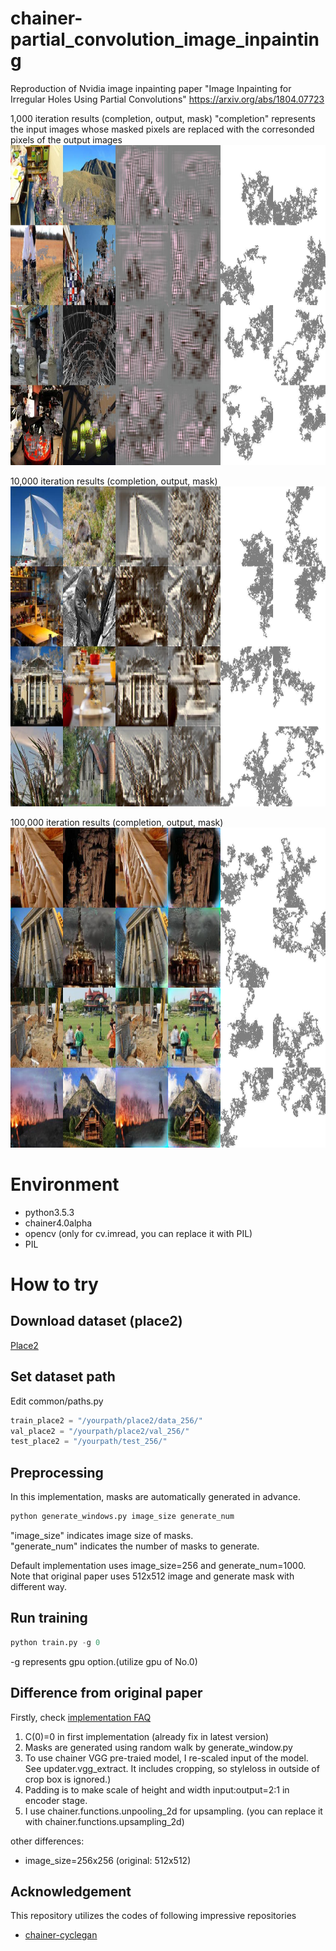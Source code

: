 # chainer-partial_convolution_image_inpainting
Reproduction of Nvidia image inpainting paper "Image Inpainting for Irregular Holes Using Partial Convolutions" https://arxiv.org/abs/1804.07723

1,000 iteration results  (completion, output, mask) "completion" represents the input images whose masked pixels are replaced with the corresonded pixels of the output images 
<img src="imgs/iter_1000.jpg" alt="iter_1000.jpg" title="iter_1000.jpg" width="768" height="512">

10,000 iteration results  (completion, output, mask)  
<img src="imgs/iter_10000.jpg" alt="iter_10000.jpg" title="iter_10000.jpg" width="768" height="512">

100,000 iteration results  (completion, output, mask)  
<img src="imgs/iter_100000.jpg" alt="iter_100000.jpg" title="iter_100000.jpg" width="768" height="512">

# Environment
- python3.5.3  
- chainer4.0alpha    
- opencv (only for cv.imread, you can replace it with PIL)  
- PIL  

# How to try

## Download dataset (place2)
[Place2](http://places2.csail.mit.edu/)  

## Set dataset path

Edit common/paths.py
```python
train_place2 = "/yourpath/place2/data_256/"
val_place2 = "/yourpath/place2/val_256/"
test_place2 = "/yourpath/test_256/"

```
## Preprocessing  
In this implementation, masks are automatically generated in advance.  
```python
python generate_windows.py image_size generate_num
```
"image_size" indicates image size of masks.  
"generate_num" indicates the number of masks to generate.  

Default implementation uses image_size=256 and generate_num=1000.  
Note that original paper uses 512x512 image and generate mask with different way. 

## Run training
```python
python train.py -g 0 
```
-g represents gpu option.(utilize gpu of No.0) 

## Difference from original paper
Firstly, check [implementation FAQ](http://masc.cs.gmu.edu/wiki/partialconv)
1. C(0)=0 in first implementation (already fix in latest version)
2. Masks are generated using random walk by generate_window.py
3. To use chainer VGG pre-traied model, I re-scaled input of the model. See updater.vgg_extract. It includes cropping, so styleloss in outside of crop box is ignored.)
4. Padding is to make scale of height and width input:output=2:1 in encoder stage.  
5. I use chainer.functions.unpooling_2d for upsampling. (you can replace it with chainer.functions.upsampling_2d)   

other differences:  
- image_size=256x256 (original: 512x512)


## Acknowledgement
This repository utilizes the codes of following impressive repositories   
- [chainer-cyclegan](https://github.com/Aixile/chainer-cyclegan)  
